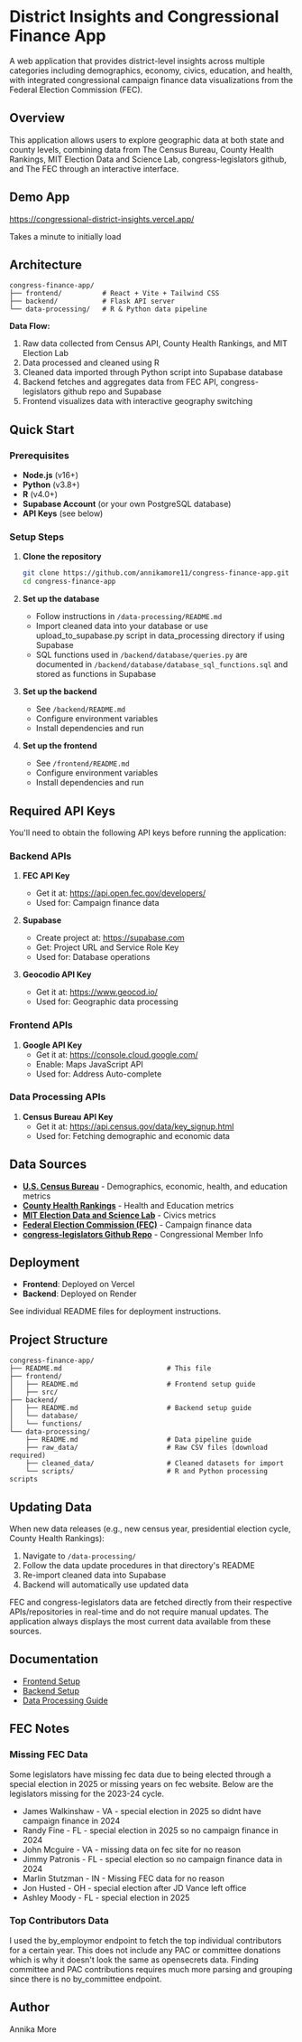 # District Insights and Congressional Finance App

A web application that provides district-level insights across multiple categories including demographics, economy, civics, education, and health, with integrated congressional campaign finance data visualizations from the Federal Election Commission (FEC).

## Overview

This application allows users to explore geographic data at both state and county levels, combining data from The Census Bureau, County Health Rankings, MIT Election Data and Science Lab, congress-legislators github, and The FEC through an interactive interface.

## Demo App

https://congressional-district-insights.vercel.app/

Takes a minute to initially load

## Architecture

```
congress-finance-app/
├── frontend/          # React + Vite + Tailwind CSS
├── backend/           # Flask API server
└── data-processing/   # R & Python data pipeline
```

**Data Flow:**
1. Raw data collected from Census API, County Health Rankings, and MIT Election Lab
2. Data processed and cleaned using R
3. Cleaned data imported through Python script into Supabase database
4. Backend fetches and aggregates data from FEC API, congress-legislators github repo and Supabase
5. Frontend visualizes data with interactive geography switching

## Quick Start

### Prerequisites

- **Node.js** (v16+)
- **Python** (v3.8+)
- **R** (v4.0+)
- **Supabase Account** (or your own PostgreSQL database)
- **API Keys** (see below)

### Setup Steps

1. **Clone the repository**
   ```bash
   git clone https://github.com/annikamore11/congress-finance-app.git
   cd congress-finance-app
   ```

2. **Set up the database**
   - Follow instructions in `/data-processing/README.md`
   - Import cleaned data into your database or use upload_to_supabase.py script in data_processing directory if using Supabase
   - SQL functions used in `/backend/database/queries.py` are documented in `/backend/database/database_sql_functions.sql` and stored as functions in Supabase

3. **Set up the backend**
   - See `/backend/README.md`
   - Configure environment variables
   - Install dependencies and run

4. **Set up the frontend**
   - See `/frontend/README.md`
   - Configure environment variables
   - Install dependencies and run

## Required API Keys

You'll need to obtain the following API keys before running the application:

### Backend APIs
1. **FEC API Key**
   - Get it at: https://api.open.fec.gov/developers/
   - Used for: Campaign finance data

2. **Supabase**
   - Create project at: https://supabase.com
   - Get: Project URL and Service Role Key
   - Used for: Database operations

3. **Geocodio API Key**
   - Get it at: https://www.geocod.io/
   - Used for: Geographic data processing

### Frontend APIs
1. **Google API Key**
   - Get it at: https://console.cloud.google.com/
   - Enable: Maps JavaScript API
   - Used for: Address Auto-complete

### Data Processing APIs
1. **Census Bureau API Key**
   - Get it at: https://api.census.gov/data/key_signup.html
   - Used for: Fetching demographic and economic data

## Data Sources

- [**U.S. Census Bureau**](https://www.census.gov/programs-surveys/acs.html) - Demographics, economic, health, and education metrics
- [**County Health Rankings**](https://www.countyhealthrankings.org/health-data/methodology-and-sources/data-documentation) - Health and Education metrics
- [**MIT Election Data and Science Lab**](https://dataverse.harvard.edu/dataset.xhtml?persistentId=doi:10.7910/DVN/VOQCHQ) - Civics metrics
- [**Federal Election Commission (FEC)**](https://www.fec.gov/) - Campaign finance data
- [**congress-legislators Github Repo**](https://github.com/unitedstates/congress-legislators) - Congressional Member Info

## Deployment

- **Frontend**: Deployed on Vercel
- **Backend**: Deployed on Render

See individual README files for deployment instructions.

## Project Structure

```
congress-finance-app/
├── README.md                          # This file
├── frontend/
│   ├── README.md                      # Frontend setup guide
│   ├── src/
├── backend/
│   ├── README.md                      # Backend setup guide
│   └── database/
│   └── functions/                
└── data-processing/
    ├── README.md                      # Data pipeline guide
    ├── raw_data/                      # Raw CSV files (download required)
    ├── cleaned_data/                  # Cleaned datasets for import
    └── scripts/                       # R and Python processing scripts
```

## Updating Data

When new data releases (e.g., new census year, presidential election cycle, County Health Rankings):

1. Navigate to `/data-processing/`
2. Follow the data update procedures in that directory's README
3. Re-import cleaned data into Supabase
4. Backend will automatically use updated data

FEC and congress-legislators data are fetched directly from their respective APIs/repositories in real-time and do not require manual updates. The application always displays the most current data available from these sources.

## Documentation

- [Frontend Setup](./frontend/README.md)
- [Backend Setup](./backend/README.md)
- [Data Processing Guide](./data-processing/README.md)

## FEC Notes
### Missing FEC Data
Some legislators have missing fec data due to being elected through a special election in 2025 or missing years on fec website. Below are the legislators missing for the 2023-24 cycle.
- James Walkinshaw - VA - special election in 2025 so didnt have campaign finance in 2024
- Randy Fine - FL - special election in 2025 so no campaign finance in 2024 
- John Mcguire - VA - missing data on fec site for no reason
- Jimmy Patronis - FL - special election so no campaign finance data in 2024 
- Marlin Stutzman - IN - Missing FEC data for no reason
- Jon Husted - OH - special election after JD Vance left office
- Ashley Moody - FL - special election in 2025

### Top Contributors Data
I used the by_employmor endpoint to fetch the top individual contributors for a certain year. This does not include any PAC or committee donations which is why it doesn't look the same as opensecrets data. Finding committee and PAC contributions requires much more parsing and grouping since there is no by_committee endpoint. 

## Author

Annika More